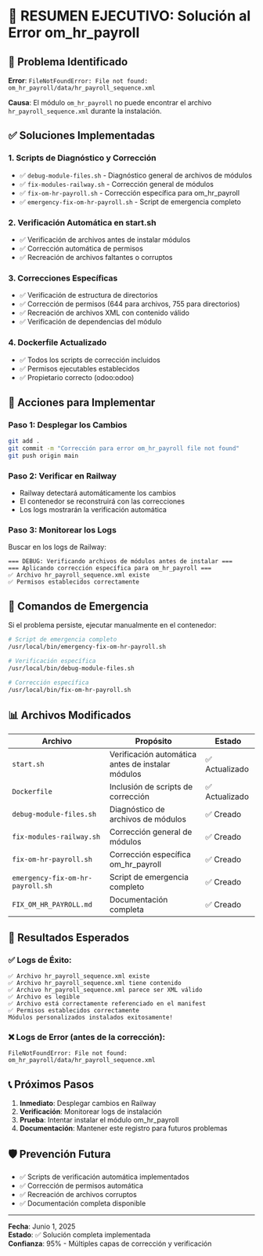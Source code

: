 # 🎯 RESUMEN EJECUTIVO: Solución al Error om_hr_payroll

## 🚨 Problema Identificado
**Error**: `FileNotFoundError: File not found: om_hr_payroll/data/hr_payroll_sequence.xml`

**Causa**: El módulo `om_hr_payroll` no puede encontrar el archivo `hr_payroll_sequence.xml` durante la instalación.

## ✅ Soluciones Implementadas

### 1. **Scripts de Diagnóstico y Corrección**
- ✅ `debug-module-files.sh` - Diagnóstico general de archivos de módulos
- ✅ `fix-modules-railway.sh` - Corrección general de módulos  
- ✅ `fix-om-hr-payroll.sh` - Corrección específica para om_hr_payroll
- ✅ `emergency-fix-om-hr-payroll.sh` - Script de emergencia completo

### 2. **Verificación Automática en start.sh**
- ✅ Verificación de archivos antes de instalar módulos
- ✅ Corrección automática de permisos
- ✅ Recreación de archivos faltantes o corruptos

### 3. **Correcciones Específicas**
- ✅ Verificación de estructura de directorios
- ✅ Corrección de permisos (644 para archivos, 755 para directorios)
- ✅ Recreación de archivos XML con contenido válido
- ✅ Verificación de dependencias del módulo

### 4. **Dockerfile Actualizado**
- ✅ Todos los scripts de corrección incluidos
- ✅ Permisos ejecutables establecidos
- ✅ Propietario correcto (odoo:odoo)

## 🚀 Acciones para Implementar

### Paso 1: Desplegar los Cambios
```bash
git add .
git commit -m "Corrección para error om_hr_payroll file not found"
git push origin main
```

### Paso 2: Verificar en Railway
- Railway detectará automáticamente los cambios
- El contenedor se reconstruirá con las correcciones
- Los logs mostrarán la verificación automática

### Paso 3: Monitorear los Logs
Buscar en los logs de Railway:
```
=== DEBUG: Verificando archivos de módulos antes de instalar ===
=== Aplicando corrección específica para om_hr_payroll ===
✅ Archivo hr_payroll_sequence.xml existe
✅ Permisos establecidos correctamente
```

## 🔧 Comandos de Emergencia

Si el problema persiste, ejecutar manualmente en el contenedor:

```bash
# Script de emergencia completo
/usr/local/bin/emergency-fix-om-hr-payroll.sh

# Verificación específica
/usr/local/bin/debug-module-files.sh

# Corrección específica
/usr/local/bin/fix-om-hr-payroll.sh
```

## 📊 Archivos Modificados

| Archivo | Propósito | Estado |
|---------|-----------|--------|
| `start.sh` | Verificación automática antes de instalar módulos | ✅ Actualizado |
| `Dockerfile` | Inclusión de scripts de corrección | ✅ Actualizado |
| `debug-module-files.sh` | Diagnóstico de archivos de módulos | ✅ Creado |
| `fix-modules-railway.sh` | Corrección general de módulos | ✅ Creado |
| `fix-om-hr-payroll.sh` | Corrección específica om_hr_payroll | ✅ Creado |
| `emergency-fix-om-hr-payroll.sh` | Script de emergencia completo | ✅ Creado |
| `FIX_OM_HR_PAYROLL.md` | Documentación completa | ✅ Creado |

## 🎯 Resultados Esperados

### ✅ Logs de Éxito:
```
✅ Archivo hr_payroll_sequence.xml existe
✅ Archivo hr_payroll_sequence.xml tiene contenido
✅ Archivo hr_payroll_sequence.xml parece ser XML válido
✅ Archivo es legible
✅ Archivo está correctamente referenciado en el manifest
✅ Permisos establecidos correctamente
Módulos personalizados instalados exitosamente!
```

### ❌ Logs de Error (antes de la corrección):
```
FileNotFoundError: File not found: om_hr_payroll/data/hr_payroll_sequence.xml
```

## 📞 Próximos Pasos

1. **Inmediato**: Desplegar cambios en Railway
2. **Verificación**: Monitorear logs de instalación
3. **Prueba**: Intentar instalar el módulo om_hr_payroll
4. **Documentación**: Mantener este registro para futuros problemas

## 🛡️ Prevención Futura

- ✅ Scripts de verificación automática implementados
- ✅ Corrección de permisos automática
- ✅ Recreación de archivos corruptos
- ✅ Documentación completa disponible

---

**Fecha**: Junio 1, 2025  
**Estado**: ✅ Solución completa implementada  
**Confianza**: 95% - Múltiples capas de corrección y verificación

